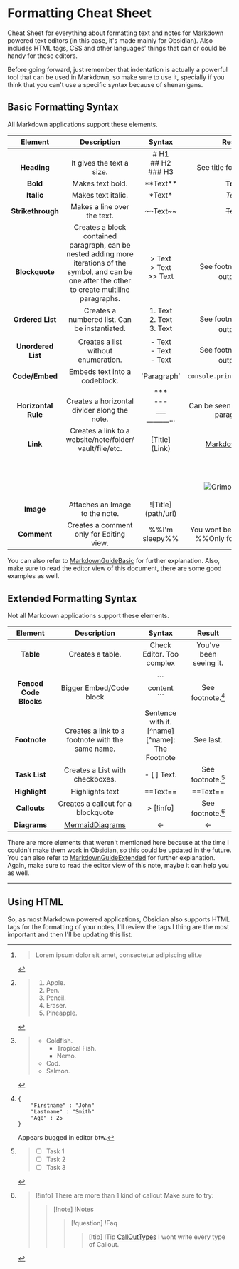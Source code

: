 # Formatting Cheat Sheet

Cheat Sheet for everything about formatting text and notes for Markdown powered text editors (in this case, it's made mainly for Obsidian). Also includes HTML tags, CSS and other languages' things that can or could be handy for these editors.

Before going forward, just remember that indentation is actually a powerful tool that can be used in Markdown, so make sure to use it, specially if you think that you can't use a specific syntax because of shenanigans.
## Basic Formatting Syntax 
All Markdown applications support these elements.

|                 Element                 |                                                                       Description                                                                       |                        Syntax                         |                                                                               Result                                                                                |
| :-------------------------------------: | :-----------------------------------------------------------------------------------------------------------------------------------------------------: | :---------------------------------------------------: | :-----------------------------------------------------------------------------------------------------------------------------------------------------------------: |
|            <br />**Heading**            |                                                             <br />It gives the text a size.                                                             |              # H1<br />## H2<br />### H3              |                                                                    <br />See title for reference                                                                    |
|                **Bold**                 |                                                                    Makes text bold.                                                                     |                     \*\*Text\*\*                      |                                                                              **Text**                                                                               |
|               **Italic**                |                                                                   Makes text italic.                                                                    |                       \*Text\*                        |                                                                               *Text*                                                                                |
|            **Strikethrough**            |                                                               Makes a line over the text.                                                               |                     \~\~Text\~\~                      |                                                                              ~~Text~~                                                                               |
|       <br /><br />**Blockquote**        | Creates a block contained paragraph, can be nested adding more iterations of the symbol, and can be one after the other to create multiline paragraphs. |      <br />\> Text<br /> \> Text <br />\>\> Text      |                                                       <br /><br />See footnote for the output. [^Blockquote]                                                        |
|            **Ordered List**             |                                                      Creates a numbered list. Can be instantiated.                                                      |           1. Text<br />2. Text<br />3. Text           |                                                             <br />See footnote for the output. [^List]                                                              |
|           **Unordered List**            |                                                           Creates a list without enumeration.                                                           |            - Text<br />- Text<br />- Text             |                                                            <br />See footnote for the output. [^UnList]                                                             |
|             **Code/Embed**              |                                                              Embeds text into a codeblock.                                                              |                     \`Paragraph\`                     |                                                                     `console.println('Hello');`                                                                     |
|        <br />**Horizontal Rule**        |                                                   <br />Creates a horizontal divider along the note.                                                    | \*\*\*<br />\-\-\-<br />\_\_\_<br />\_\_\_\_\_\_\_... |                                                             <br />Can be seen after the next paragraph.                                                             |
|             <br />**Link**              |                                              Creates a link to a website/note/folder/<br />vault/file/etc.                                              |                <br />\[Title\]\(Link\)                |                                                        <br />[MarkdownGuide](https://www.markdownguide.org)                                                         |
| <br /><br /><br /><br /><br />**Image** |                                              <br /><br /><br /><br /><br />Attaches an Image to the note.                                               | <br /><br /><br /><br /><br />\!\[Title\]\(path/url\) | ![Grimoire Weiss](https://static.wikia.nocookie.net/nier/images/2/2c/Render_de_Grimoire_Weiss_-_NieR_Automata.png/revision/latest?cb=20180807145340&path-prefix=es) |
|               **Comment**               |                                                        Creates a comment only for Editing view.                                                         |                  \%\%I'm sleepy\%\%                   |                                                           You wont be able to see it %%Only for Editor%%                                                            |

You can also refer to [MarkdownGuideBasic](https://www.markdownguide.org/basic-syntax/#overview) for further explanation. Also, make sure to read the editor view of this document, there are some good examples as well.

## Extended Formatting Syntax
Not all Markdown applications support these elements.

| Element | Description | Syntax | Result |
| :-----------: | :-----------: | :-----------: | :-----------: |
| **Table** | Creates a table. | Check Editor. Too complex | You've been seeing it. |
| <br />**Fenced Code Blocks** | <br />Bigger Embed/Code block | \`\`\`<br />content<br />\`\`\` | <br />See footnote.[^CodeBlock]|
| <br />**Footnote** | <br />Creates a link to a footnote with the same name. | Sentence with it.\[\^name\]<br />\[\^name\]: The Footnote | <br />See last. |
| **Task List** | Creates a List with checkboxes. | \- \[ \] Text. | See footnote.[^TaskList] |
| **Highlight** | Highlights text | \=\=Text\=\= | ==Text== |
| **Callouts** | Creates a callout for a blockquote | > \[\!info\] | See footnote.[^Callout] |
| **Diagrams** | [MermaidDiagrams](https://mermaid.js.org/syntax/examples.html) | <- | <- |

There are more elements that weren't mentioned here because at the time I couldn't make them work in Obsidian, so this could be updated in the future. You can also refer to [MarkdownGuideExtended](https://www.markdownguide.org/extended-syntax/#overview) for further explanation. Again, make sure to read the editor view of this note, maybe it can help you as well.

---

## Using HTML
So, as most Markdown powered applications, Obsidian also supports HTML tags for the formatting of your notes, I'll review the tags I thing are the most important and then I'll be updating this list.



[^Blockquote]: > Lorem ipsum dolor sit amet, consectetur adipiscing elit.e
[^List]: 
	>1. Apple.
	>2. Pen.
	>	1. Pencil.
	>	2. Eraser.
	>3. Pineapple.
[^UnList]: 
	>- Goldfish.
	>	- Tropical Fish.
	>	- Nemo.
	>- Cod.
	>- Salmon.
[^CodeBlock]:
	```
	{
		"Firstname" : "John"
		"Lastname" : "Smith"
		"Age" : 25
	}
	```
	Appears bugged in editor btw.
[^TaskList]:
	>- [ ] Task 1
	>- [ ] Task 2
	>- [ ] Task 3
[^Callout]:
	> [!info]
	> There are more than 1 kind of callout
	> Make sure to try: 
	>> [!note] !Notes
	>>> [!question] !Faq
	>>>> [!tip] !Tip
	> [CallOutTypes](https://help.obsidian.md/Editing+and+formatting/Callouts)  I wont write every type of  Callout.